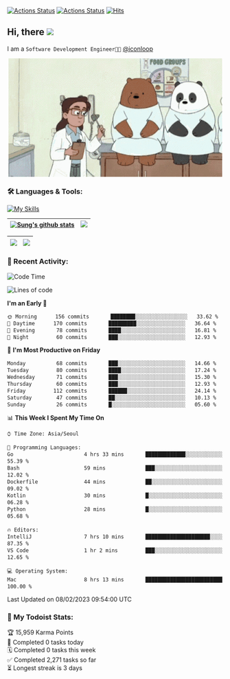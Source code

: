 
[![Actions Status](https://github.com/ddok2/ddok2/workflows/Todoist%20Readme/badge.svg)](https://github.com/ddok2/ddok2/actions)
[![Actions Status](https://github.com/ddok2/ddok2/workflows/wakatime-stats/badge.svg)](https://github.com/ddok2/ddok2/actions)
[![Hits](https://hits.seeyoufarm.com/api/count/incr/badge.svg?url=https%3A%2F%2Fgithub.com%2Fddok2&count_bg=%23FF9595&title_bg=%23555555&icon=github.svg&icon_color=%23FFFFFF&title=hits&edge_flat=false)](https://hits.seeyoufarm.com)

<!-- ![visitors](https://visitor-badge.laobi.icu/badge?page_id=ddok2.ddok2) -->
## Hi, there <img src="https://raw.githubusercontent.com/MartinHeinz/MartinHeinz/master/wave.gif" width="3%">

I am a `Software Development Engineer🧑‍💻` [@iconloop](https://github.com/iconloop)


<p align="center">
    <img align="center" alt="GIF" src="img/debugging.gif" />
</p>


### 🛠 Languages & Tools:

[![My Skills](https://skillicons.dev/icons?i=go,js,ts,py,express,react,svelte,jquery,pug,mongodb,mysql,redis,aws,docker,kubernetes)](https://skillicons.dev)


| <a href="https://github-readme-stats.vercel.app/api?username=ddok2&show_icons=true&include_all_commits=true&count_private=true&theme=buefy&hide_border=true"><img align="center" src="https://github-readme-stats.vercel.app/api?username=ddok2&show_icons=true&include_all_commits=true&count_private=true&theme=buefy&hide_border=true" alt="Sung's github stats" /></a> | <a href="https://github.com/ddok2"><img src="http://github-readme-streak-stats.herokuapp.com?user=ddok2&hide_border=true" /></a> |
| ------------- |------------- |


| <a href="https://github.com/ddok2"><img align="center" src="https://github-readme-stats.vercel.app/api/top-langs/?username=ddok2&theme=buefy&hide=html,css&hide_border=true" /></a> | <a href="https://github.com/ddok2"><img align="center" src="https://activity-graph.herokuapp.com/graph?username=ddok2&theme=github&hide_border=true" height="250" /></a> |
| ------------- |--------------------------------------------------------------------------------------------------------------------------------------------------------------------------|


<!-- <details open>
    <summary>📈 My GitHub Stats</summary>
    <p align="center">
        <a href="https://github.com/ddok2">
            <img align="center" src="https://github-readme-stats.vercel.app/api?username=ddok2&show_icons=true&include_all_commits=true&count_private=true&theme=buefy&hide_border=true" alt="Sung's github stats" />
        </a>
    </p>
</details>
<details>
    <summary>💬 Top Languages</summary>
    <p align="center"> 
        <a href="https://github.com/ddok2">
            <img align="center" src="https://github-readme-stats.vercel.app/api/top-langs/?username=ddok2&layout=compact&theme=buefy&hide=html,css&hide_border=true" />
        </a>
    </p>
</details> -->


### 🌈 Recent Activity:
<!--START_SECTION:waka-->
![Code Time](http://img.shields.io/badge/Code%20Time-1%2C919%20hrs%2016%20mins-blue)

![Lines of code](https://img.shields.io/badge/From%20Hello%20World%20I%27ve%20Written--163%20Thousand%20lines%20of%20code-blue)

**I'm an Early 🐤** 

```text
🌞 Morning      156 commits       ████████░░░░░░░░░░░░░░░░░   33.62 % 
🌆 Daytime      170 commits       █████████░░░░░░░░░░░░░░░░   36.64 % 
🌃 Evening       78 commits       ████░░░░░░░░░░░░░░░░░░░░░   16.81 % 
🌙 Night         60 commits       ███░░░░░░░░░░░░░░░░░░░░░░   12.93 % 

```
📅 **I'm Most Productive on Friday** 

```text
Monday          68 commits       ███░░░░░░░░░░░░░░░░░░░░░░   14.66 % 
Tuesday         80 commits       ████░░░░░░░░░░░░░░░░░░░░░   17.24 % 
Wednesday       71 commits       ███░░░░░░░░░░░░░░░░░░░░░░   15.30 % 
Thursday        60 commits       ███░░░░░░░░░░░░░░░░░░░░░░   12.93 % 
Friday         112 commits       ██████░░░░░░░░░░░░░░░░░░░   24.14 % 
Saturday        47 commits       ██░░░░░░░░░░░░░░░░░░░░░░░   10.13 % 
Sunday          26 commits       █░░░░░░░░░░░░░░░░░░░░░░░░   05.60 % 

```


📊 **This Week I Spent My Time On** 

```text
⌚︎ Time Zone: Asia/Seoul

💬 Programming Languages: 
Go                       4 hrs 33 mins       █████████████░░░░░░░░░░░░   55.39 % 
Bash                     59 mins             ███░░░░░░░░░░░░░░░░░░░░░░   12.02 % 
Dockerfile               44 mins             ██░░░░░░░░░░░░░░░░░░░░░░░   09.02 % 
Kotlin                   30 mins             █░░░░░░░░░░░░░░░░░░░░░░░░   06.28 % 
Python                   28 mins             █░░░░░░░░░░░░░░░░░░░░░░░░   05.68 % 

🔥 Editors: 
IntelliJ                 7 hrs 10 mins       █████████████████████░░░░   87.35 % 
VS Code                  1 hr 2 mins         ███░░░░░░░░░░░░░░░░░░░░░░   12.65 % 

💻 Operating System: 
Mac                      8 hrs 13 mins       █████████████████████████   100.00 % 

```


 Last Updated on 08/02/2023 09:54:00 UTC
<!--END_SECTION:waka-->

### 🚧 My Todoist Stats:
<!-- TODO-IST:START -->
🏆  15,959 Karma Points           
🌸  Completed 0 tasks today           
🗓  Completed 0 tasks this week           
✅  Completed 2,271 tasks so far           
⏳  Longest streak is 3 days
<!-- TODO-IST:END -->

